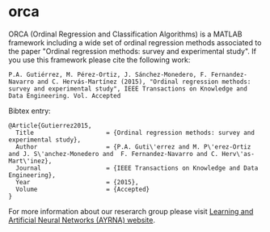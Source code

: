 # orca

ORCA (Ordinal Regression and Classification Algorithms) is a MATLAB framework including a wide set of ordinal regression methods associated to the paper "Ordinal regression methods: survey and experimental study". If you use this framework please cite the following work:

```
P.A. Gutiérrez, M. Pérez-Ortiz, J. Sánchez-Monedero, F. Fernandez-Navarro and C. Hervás-Martínez (2015), "Ordinal regression methods: survey and experimental study", IEEE Transactions on Knowledge and Data Engineering. Vol. Accepted 
```

Bibtex entry:

```
@Article{Gutierrez2015,
  Title                    = {Ordinal regression methods: survey and experimental study},
  Author                   = {P.A. Guti\'errez and M. P\'erez-Ortiz and J. S\'anchez-Monedero and  F. Fernandez-Navarro and C. Herv\'as-Mart\'inez},
  Journal                  = {IEEE Transactions on Knowledge and Data Engineering},
  Year                     = {2015},
  Volume                   = {Accepted}
}
```

For more information about our reserarch group please visit [Learning and Artificial Neural Networks (AYRNA) website](http://www.uco.es/grupos/ayrna/index.php/en).
